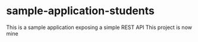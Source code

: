 # sample-application-students
 This is a sample application exposing a simple REST API
 This project is now mine 
